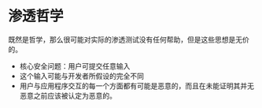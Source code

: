 # 渗透哲学

既然是哲学，那么很可能对实际的渗透测试没有任何帮助，但是这些思想是无价的。

* 核心安全问题：用户可提交任意输入
* 这个输入可能与开发者所假设的完全不同
* 用户与应用程序交互的每一个方面都有可能是恶意的，而且在未能证明其并无恶意之前应该被认定为恶意的。

